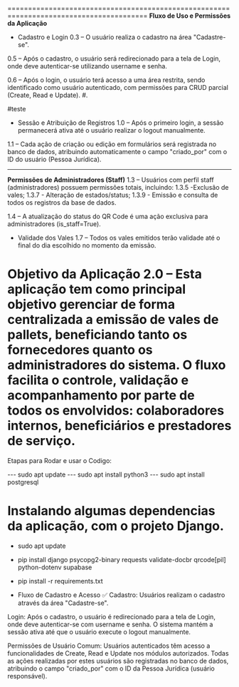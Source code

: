 ========================================================================================
**Fluxo de Uso e Permissões da Aplicação**

- Cadastro e Login
0.3 – O usuário realiza o cadastro na área "Cadastre-se".

0.5 – Após o cadastro, o usuário será redirecionado para a tela de Login, onde deve autenticar-se utilizando username e senha.

0.6 – Após o login, o usuário terá acesso a uma área restrita, sendo identificado como usuário autenticado, com permissões para CRUD parcial (Create, Read e Update).
#.

#teste 

- Sessão e Atribuição de Registros
1.0 – Após o primeiro login, a sessão permanecerá ativa até o usuário realizar o logout manualmente.

1.1 – Cada ação de criação ou edição em formulários será registrada no banco de dados, atribuindo automaticamente o campo "criado_por" com o ID do usuário (Pessoa Jurídica).

---------------------------------------------------------------------------------------
**Permissões de Administradores (Staff)**
1.3 – Usuários com perfil staff (administradores) possuem permissões totais, incluindo:
1.3.5 -Exclusão de vales;
1.3.7 - Alteração de estados/status;
1.3.9 - Emissão e consulta de todos os registros da base de dados.

1.4 – A atualização do status do QR Code é uma ação exclusiva para administradores (is_staff=True).

- Validade dos Vales
1.7 – Todos os vales emitidos terão validade até o final do dia escolhido no momento da emissão.

**Objetivo da Aplicação**
2.0 – Esta aplicação tem como principal objetivo gerenciar de forma centralizada a emissão de vales de pallets, beneficiando tanto os fornecedores quanto os administradores do sistema.
O fluxo facilita o controle, validação e acompanhamento por parte de todos os envolvidos: colaboradores internos, beneficiários e prestadores de serviço.
========================================================================================

Etapas para Rodar e usar o Codigo: 

--- sudo apt update
--- sudo apt install python3
--- sudo apt install postgresql

# Instalando algumas dependencias da aplicação, com o projeto Django.
- sudo apt update
- pip install django psycopg2-binary requests validate-docbr qrcode[pil] python-dotenv supabase
- pip install -r requirements.txt

- Fluxo de Cadastro e Acesso ✅ 
Cadastro:
Usuários realizam o cadastro através da área "Cadastre-se".

Login:
Após o cadastro, o usuário é redirecionado para a tela de Login, onde deve autenticar-se com username e senha.
O sistema mantém a sessão ativa até que o usuário execute o logout manualmente.

Permissões de Usuário Comum:
Usuários autenticados têm acesso a funcionalidades de Create, Read e Update nos módulos autorizados.
Todas as ações realizadas por estes usuários são registradas no banco de dados, atribuindo o campo "criado_por" com o ID da Pessoa Jurídica (usuário responsável).